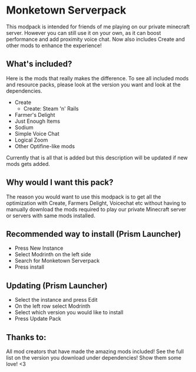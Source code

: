 # Monketown Serverpack

This modpack is intended for friends of me playing on our private minecraft server. However you can still use it on your own, as it can boost performance and add proximity voice chat. Now also includes Create and other mods to enhance the experience!

## What's included?

Here is the mods that really makes the difference. To see all included mods and resource packs, please look at the version you want and look at the dependencies.

- Create
  - Create: Steam 'n' Rails
- Farmer's Delight
- Just Enough Items
- Sodium
- Simple Voice Chat
- Logical Zoom
- Other Optifine-like mods


Currently that is all that is added but this description will be updated if new mods gets added.

## Why would I want this pack?

The reason you would want to use this modpack is to get all the optimization with Create, Farmers Delight, Voicechat etc without having to manually download the mods required to play our private Minecraft server or servers with same mods installed.

## Recommended way to install (Prism Launcher)

- Press New Instance
- Select Modrinth on the left side
- Search for Monketown Serverpack
- Press install

## Updating (Prism Launcher)
- Select the instance and press Edit
- On the left row select Modrinth
- Select which version you would like to install
- Press Update Pack

## Thanks to:
All mod creators that have made the amazing mods included! See the full list on the version you download under dependencies! Show them some love! <3